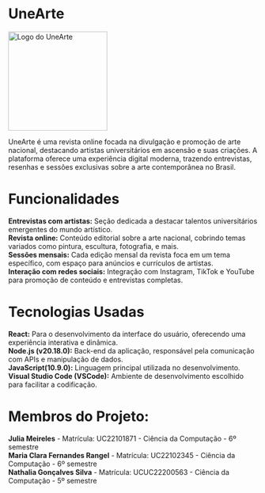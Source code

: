 # UneArte

<img src="UneArte/src/assets/UneArte_logo.jpg" alt="Logo do UneArte" width="200"/>

UneArte é uma revista online focada na divulgação e promoção de arte nacional, destacando artistas universitários em ascensão e suas criações. A plataforma oferece uma experiência digital moderna, trazendo entrevistas, resenhas e sessões exclusivas sobre a arte contemporânea no Brasil.

# Funcionalidades
**Entrevistas com artistas:** Seção dedicada a destacar talentos universitários emergentes do mundo artístico.</br>
**Revista online:** Conteúdo editorial sobre a arte nacional, cobrindo temas variados como pintura, escultura, fotografia, e mais.</br>
**Sessões mensais:** Cada edição mensal da revista foca em um tema específico, com espaço para anúncios e currículos de artistas.</br>
**Interação com redes sociais:** Integração com Instagram, TikTok e YouTube para promoção de conteúdo e entrevistas completas.</br>

# Tecnologias Usadas
**React:** Para o desenvolvimento da interface do usuário, oferecendo uma experiência interativa e dinâmica.</br>
**Node.js (v20.18.0):** Back-end da aplicação, responsável pela comunicação com APIs e manipulação de dados.</br>
**JavaScript(10.9.0):** Linguagem principal utilizada no desenvolvimento.</br>
**Visual Studio Code (VSCode):** Ambiente de desenvolvimento escolhido para facilitar a codificação.</br>

# Membros do Projeto:
**Julia Meireles** - Matrícula: UC22101871 - Ciência da Computação - 6º semestre</br>
**Maria Clara Fernandes Rangel** - Matrícula: UC22102345 - Ciência da Computação - 6º semestre</br>
**Nathalia Gonçalves Silva** - Matrícula: UCUC22200563 - Ciência da Computação - 5º semestre</br>

